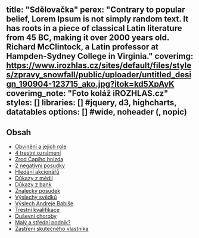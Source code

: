 title: "Sdělovačka"
perex: "Contrary to popular belief, Lorem Ipsum is not simply random text. It has roots in a piece of classical Latin literature from 45 BC, making it over 2000 years old. Richard McClintock, a Latin professor at Hampden-Sydney College in Virginia."
coverimg: https://www.irozhlas.cz/sites/default/files/styles/zpravy_snowfall/public/uploader/untitled_design_190904-123715_ako.jpg?itok=kd5XpAyK
coverimg_note: "Foto koláž iROZHLAS.cz"
styles: []
libraries: [] #jquery, d3, highcharts, datatables
options: [] #wide, noheader (, nopic)
---

## Obsah

- [Obvinění a jejich role](#par_1) 
- [4 trestní oznámení](#par_184)
- [Zrod Čapího hnízda](#par_194)
- [2 negativní posudky](par_283)
- [Hledání akcionářů](#par_310)
- [Důkazy z médií](#par_329)
- [Důkazy z bank](#par_342)
- [Znalecký posudek](#par_358)
- [Výslechy svědků](#par_369)
- [Výslech Andreje Babiše](#par_465)
- [Trestní kvalifikace](#par_474)
- [Duševní choroby](#par_577)
- [Malý a střední podnik?](#par_593)
- [Zastření skutečného vlastníka](#par_645)

<wide>
	<div id="textbx"></div>
</wide>